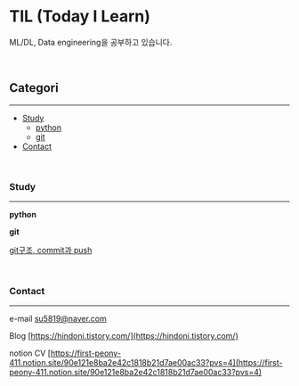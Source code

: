 # TIL (Today I Learn)

ML/DL, Data engineering을 공부하고 있습니다.

<br>


## Categori
---


- [Study](#study)
    - [python]()
    - [git]()
- [Contact](#contact)


<br>

### Study
---

**python**



**git** 

[git구조, commit과 push]()



<br>

### Contact
---


e-mail [su5819@naver.com](su5819@naver.com)

Blog [https://hindoni.tistory.com/](https://hindoni.tistory.com/)  

notion CV [https://first-peony-411.notion.site/90e121e8ba2e42c1818b21d7ae00ac33?pvs=4](https://first-peony-411.notion.site/90e121e8ba2e42c1818b21d7ae00ac33?pvs=4)



